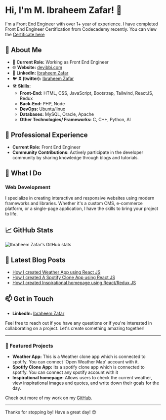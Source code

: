 # Hi, I'm M. Ibraheem Zafar! 👋

I'm a Front End Engineer with over 1+ year of experience. I have completed Front End Engineer Certification from Codecademy recently.
You can view the [Certificate here](https://www.codecademy.com/profiles/devibbi/certificates/2682884a0719474f96407efe432fdd87)

## 🌟 About Me

- 🔭 **Current Role:** Working as Front End Engineer
- 🌐 **Website:** [devibbi.com](https://devibbi.com)
- 💼 **LinkedIn:** [Ibraheem Zafar](https://www.linkedin.com/in/ibraheem-bhatti-86739932a/)
- 🐦 **X (twitter):** [Ibraheem Zafar](https://x.com/devibbi)
- 🛠️ **Skills:**
  - **Front-End:** HTML, CSS, JavaScript, Bootstrap, Tailwind, ReactJS, Redux 
  - **Back-End:** PHP, Node
  - **DevOps:** Ubuntu/linux
  - **Databases:** MySQL, Oracle, Apache
  - **Other Technologies/ Frameworks:** C, C++, Python, AI

## 💼 Professional Experience

- **Current Role:** Front End Engineer
- **Community Contributions:** Actively participate in the developer community by sharing knowledge through blogs and tutorials.

## 🚀 What I Do

### Web Development
I specialize in creating interactive and responsive websites using modern frameworks and libraries. Whether it's a custom CMS, e-commerce platform, or a single-page application, I have the skills to bring your project to life.


## 📈 GitHub Stats

![Ibraheem Zafar's GitHub stats](https://github-readme-streak-stats.herokuapp.com/?user=devibbi&theme=vue-dark&hide_border=true)

## 📝 Latest Blog Posts

- [How I created Weather App using React JS](https://dev.to/devibbi/how-i-created-weather-app-using-react-js-m57)
- [How I created A Spotify Clone App using React JS](https://dev.to/devibbi/how-i-created-a-spotify-clone-app-2272)
- [How I created Inspirational homepage using React/Redux JS](https://dev.to/devibbi/how-i-created-inspirational-homepage-1ibm)

## 📫 Get in Touch

- **LinkedIn:** [Ibraheem Zafar](https://www.linkedin.com/in/ibraheem-bhatti-86739932a/)

Feel free to reach out if you have any questions or if you're interested in collaborating on a project. Let's create something amazing together!

---

### 🎨 Featured Projects

- **Weather App:** This is a Weather clone app which is connected to spotify. You can connect 'Open Weather Map' account with it.
- **Spotify Clone App:** Its a spotify clone app which is connected to spotify. You can connect any spotify account with it
- **Inspirational homepage:** Allows users to check the current weather, view inspirational images and quotes, and write down their goals for the day.

Check out more of my work on my [GitHub](https://github.com/Devibbi?tab=repositories).

---

Thanks for stopping by! Have a great day! 😊
